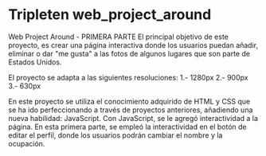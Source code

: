 # Tripleten web_project_around

Web Project Around - PRIMERA PARTE
El principal objetivo de este proyecto, es crear una página interactiva donde los usuarios puedan añadir, eliminar o dar "me gusta" a las fotos de algunos lugares que son parte de Estados Unidos.

El proyecto se adapta a las siguientes resoluciones:
1.- 1280px
2.- 900px
3.- 630px

En este proyecto se utiliza el conocimiento adquirido de HTML y CSS que se ha ido perfeccionando a través de proyectos anteriores, añadiendo una nueva habilidad: JavaScript. Con JavaScript, se le agregó interactividad a la página. En esta primera parte, se empleó la interactividad en el botón de editar el perfil, donde los usuarios podrán cambiar el nombre y la ocupación.
